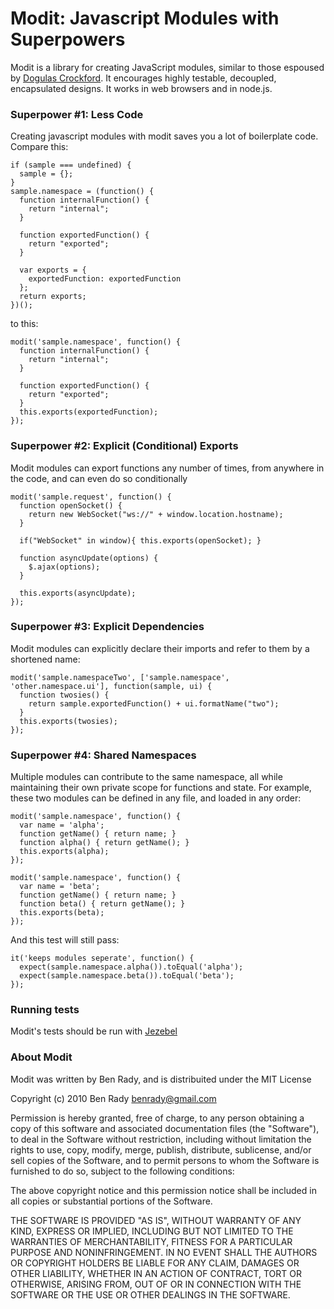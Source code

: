 # Modit: Javascript Modules with Superpowers

Modit is a library for creating JavaScript modules, similar to those espoused by [Dogulas Crockford](http://javascript.crockford.com/style2.html). It encourages highly testable, decoupled, encapsulated designs. It works in web browsers and in node.js.

### Superpower #1: Less Code

Creating javascript modules with modit saves you a lot of boilerplate code. Compare this:

    if (sample === undefined) {
      sample = {};
    }
    sample.namespace = (function() {
      function internalFunction() {
        return "internal";
      }
    
      function exportedFunction() {
        return "exported";
      }
      
      var exports = {
        exportedFunction: exportedFunction
      };
      return exports;
    })();

to this:

    modit('sample.namespace', function() {
      function internalFunction() {
        return "internal";
      }
    
      function exportedFunction() {
        return "exported";
      }
      this.exports(exportedFunction);
    });

### Superpower #2: Explicit (Conditional) Exports

Modit modules can export functions any number of times, from anywhere in the code, and can even do so conditionally

    modit('sample.request', function() {
      function openSocket() {
        return new WebSocket("ws://" + window.location.hostname);
      }
    
      if("WebSocket" in window){ this.exports(openSocket); }
    
      function asyncUpdate(options) {
        $.ajax(options);
      }
    
      this.exports(asyncUpdate);
    });

### Superpower #3: Explicit Dependencies

Modit modules can explicitly declare their imports and refer to them by a shortened name:

    modit('sample.namespaceTwo', ['sample.namespace', 'other.namespace.ui'], function(sample, ui) {
      function twosies() {
        return sample.exportedFunction() + ui.formatName("two");
      }
      this.exports(twosies);
    });

### Superpower #4: Shared Namespaces

Multiple modules can contribute to the same namespace, all while maintaining their own private scope for functions and state. For example, these two modules can be defined in any file, and loaded in any order:

    modit('sample.namespace', function() {
      var name = 'alpha';
      function getName() { return name; }
      function alpha() { return getName(); }
      this.exports(alpha);
    });
    
    modit('sample.namespace', function() {
      var name = 'beta';
      function getName() { return name; }
      function beta() { return getName(); }
      this.exports(beta);
    });

And this test will still pass:

    it('keeps modules seperate', function() {
      expect(sample.namespace.alpha()).toEqual('alpha');
      expect(sample.namespace.beta()).toEqual('beta');
    });

### Running tests

Modit's tests should be run with [Jezebel](https://github.com/benrady/jezebel)

### About Modit

Modit was written by Ben Rady, and is distribuited under the MIT License

Copyright (c) 2010 Ben Rady <benrady@gmail.com>

Permission is hereby granted, free of charge, to any person obtaining a copy
of this software and associated documentation files (the "Software"), to deal
in the Software without restriction, including without limitation the rights
to use, copy, modify, merge, publish, distribute, sublicense, and/or sell
copies of the Software, and to permit persons to whom the Software is
furnished to do so, subject to the following conditions:

The above copyright notice and this permission notice shall be included in
all copies or substantial portions of the Software.

THE SOFTWARE IS PROVIDED "AS IS", WITHOUT WARRANTY OF ANY KIND, EXPRESS OR
IMPLIED, INCLUDING BUT NOT LIMITED TO THE WARRANTIES OF MERCHANTABILITY,
FITNESS FOR A PARTICULAR PURPOSE AND NONINFRINGEMENT. IN NO EVENT SHALL THE
AUTHORS OR COPYRIGHT HOLDERS BE LIABLE FOR ANY CLAIM, DAMAGES OR OTHER
LIABILITY, WHETHER IN AN ACTION OF CONTRACT, TORT OR OTHERWISE, ARISING FROM,
OUT OF OR IN CONNECTION WITH THE SOFTWARE OR THE USE OR OTHER DEALINGS IN
THE SOFTWARE.

